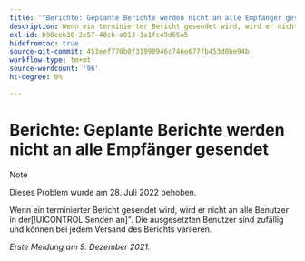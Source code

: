 ```yaml
---
title: '"Berichte: Geplante Berichte werden nicht an alle Empfänger gesendet.'
description: Wenn ein terminierter Bericht gesendet wird, wird er nicht an alle Benutzer im [!UICONTROL Senden an] Abschnitt. Die ausgesetzten Benutzer sind zufällig und können bei jedem Versand des Berichts variieren.
exl-id: b96ceb30-2e57-48cb-a813-3a1fc49d65a5
hidefromtoc: true
source-git-commit: 453eef770b0f31990946c746e677fb453d0be94b
workflow-type: tm+mt
source-wordcount: '96'
ht-degree: 0%

---
```


# Berichte: Geplante Berichte werden nicht an alle Empfänger gesendet

>[!NOTE]
>
>Dieses Problem wurde am 28. Juli 2022 behoben.

Wenn ein terminierter Bericht gesendet wird, wird er nicht an alle Benutzer in der[!UICONTROL Senden an]&quot;. Die ausgesetzten Benutzer sind zufällig und können bei jedem Versand des Berichts variieren.

_Erste Meldung am 9. Dezember 2021._
